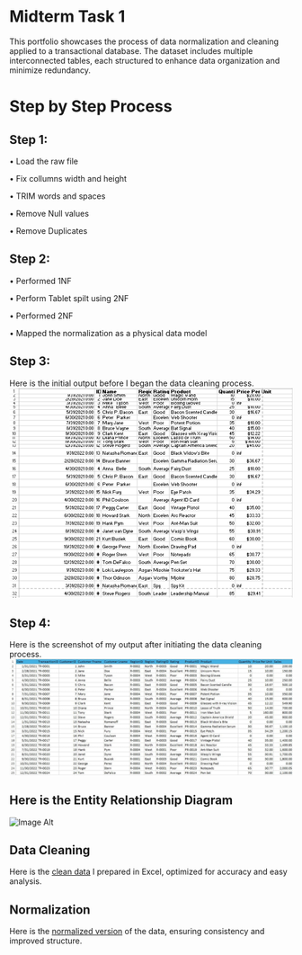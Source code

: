 # Midterm Task 1
This portfolio showcases the process of data normalization and cleaning applied to a transactional database. The dataset includes multiple interconnected tables, each structured to enhance data organization and minimize redundancy.

# Step by Step Process

## Step 1:

• Load the raw file

• Fix collumns width and height

• TRIM words and spaces

• Remove Null values

• Remove Duplicates

## Step 2:

• Performed 1NF

• Perform Tablet spilt using 2NF

• Performed 2NF

• Mapped the normalization as a physical data model

## Step 3:
Here is the initial output before I began the data cleaning process.
![Image Alt](https://github.com/artjohnamaro/Midterm-Task-1/blob/3acb28f9e3d35f4fd6471267c75da3a400d06048/images/before.png)

## Step 4: 
Here is the screenshot of my output after initiating the data cleaning process.
![Iamage Alt](https://github.com/artjohnamaro/EDM-PORTFOLIO/blob/b980aa0b5754eadc4a659788a2cfc44e11de9c42/images/Messenger_creation_3B040BBC-44AE-4D6F-B40A-F91A3581E6BC.jpeg)
## Here is the Entity Relationship Diagram 
![Image Alt](https://github.com/artjohnamaro/EDM-V3/blob/7968688b55ba0792630eb256bc5736108bfe95be/images/ERD%20(ART%20JOHN%20AMARO).png)


## Data Cleaning
Here is the [clean data]( https://github.com/artjohnamaro/EDM-PORTFOLIO/blob/7adae8eaf08918599285ad8425edd88ae61c524a/Midterm%20Task%201/Clean_Data(Art%20John)-1.xlsx) I prepared in Excel, optimized for accuracy and easy analysis.

## Normalization 
Here is the [normalized version](https://github.com/artjohnamaro/EDM-PORTFOLIO/blob/e5bb65cb8ac83774d1d502ab86053398b93f8d5d/Midterm%20Task%201/3NF-%20ART%20JOHN%20AMARO.xlsx) of the data, ensuring consistency and improved structure.
